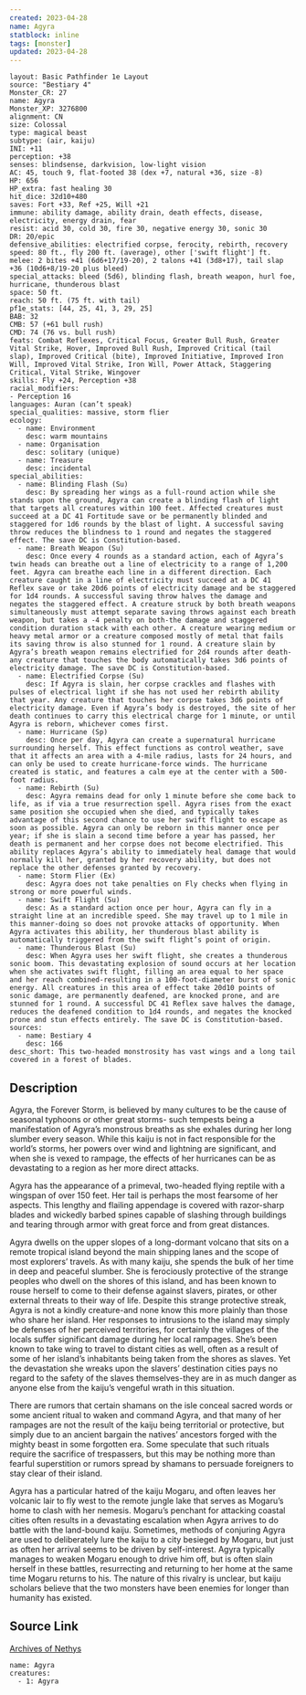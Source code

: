 ```yaml
---
created: 2023-04-28
name: Agyra
statblock: inline
tags: [monster]
updated: 2023-04-28
---
```

```statblock
layout: Basic Pathfinder 1e Layout
source: "Bestiary 4"
Monster_CR: 27
name: Agyra
Monster_XP: 3276800
alignment: CN
size: Colossal
type: magical beast
subtype: (air, kaiju)
INI: +11
perception: +38
senses: blindsense, darkvision, low-light vision
AC: 45, touch 9, flat-footed 38 (dex +7, natural +36, size -8)
HP: 656
HP_extra: fast healing 30
hit_dice: 32d10+480
saves: Fort +33, Ref +25, Will +21
immune: ability damage, ability drain, death effects, disease, electricity, energy drain, fear
resist: acid 30, cold 30, fire 30, negative energy 30, sonic 30
DR: 20/epic
defensive_abilities: electrified corpse, ferocity, rebirth, recovery
speed: 80 ft., fly 200 ft. (average), other ['swift flight'] ft.
melee: 2 bites +41 (6d6+17/19-20), 2 talons +41 (3d8+17), tail slap +36 (10d6+8/19-20 plus bleed)
special_attacks: bleed (5d6), blinding flash, breath weapon, hurl foe, hurricane, thunderous blast
space: 50 ft.
reach: 50 ft. (75 ft. with tail)
pf1e_stats: [44, 25, 41, 3, 29, 25]
BAB: 32
CMB: 57 (+61 bull rush)
CMD: 74 (76 vs. bull rush)
feats: Combat Reflexes, Critical Focus, Greater Bull Rush, Greater Vital Strike, Hover, Improved Bull Rush, Improved Critical (tail slap), Improved Critical (bite), Improved Initiative, Improved Iron Will, Improved Vital Strike, Iron Will, Power Attack, Staggering Critical, Vital Strike, Wingover
skills: Fly +24, Perception +38
racial_modifiers:
- Perception 16
languages: Auran (can’t speak)
special_qualities: massive, storm flier
ecology:
  - name: Environment
    desc: warm mountains
  - name: Organisation
    desc: solitary (unique)
  - name: Treasure
    desc: incidental
special_abilities:
  - name: Blinding Flash (Su)
    desc: By spreading her wings as a full-round action while she stands upon the ground, Agyra can create a blinding flash of light that targets all creatures within 100 feet. Affected creatures must succeed at a DC 41 Fortitude save or be permanently blinded and staggered for 1d6 rounds by the blast of light. A successful saving throw reduces the blindness to 1 round and negates the staggered effect. The save DC is Constitution-based.
  - name: Breath Weapon (Su)
    desc: Once every 4 rounds as a standard action, each of Agyra’s twin heads can breathe out a line of electricity to a range of 1,200 feet. Agyra can breathe each line in a different direction. Each creature caught in a line of electricity must succeed at a DC 41 Reflex save or take 20d6 points of electricity damage and be staggered for 1d4 rounds. A successful saving throw halves the damage and negates the staggered effect. A creature struck by both breath weapons simultaneously must attempt separate saving throws against each breath weapon, but takes a -4 penalty on both-the damage and staggered condition duration stack with each other. A creature wearing medium or heavy metal armor or a creature composed mostly of metal that fails its saving throw is also stunned for 1 round. A creature slain by Agyra’s breath weapon remains electrified for 2d4 rounds after death-any creature that touches the body automatically takes 3d6 points of electricity damage. The save DC is Constitution-based.
  - name: Electrified Corpse (Su)
    desc: If Agyra is slain, her corpse crackles and flashes with pulses of electrical light if she has not used her rebirth ability that year. Any creature that touches her corpse takes 3d6 points of electricity damage. Even if Agyra’s body is destroyed, the site of her death continues to carry this electrical charge for 1 minute, or until Agyra is reborn, whichever comes first.
  - name: Hurricane (Sp)
    desc: Once per day, Agyra can create a supernatural hurricane surrounding herself. This effect functions as control weather, save that it affects an area with a 4-mile radius, lasts for 24 hours, and can only be used to create hurricane-force winds. The hurricane created is static, and features a calm eye at the center with a 500-foot radius.
  - name: Rebirth (Su)
    desc: Agyra remains dead for only 1 minute before she come back to life, as if via a true resurrection spell. Agyra rises from the exact same position she occupied when she died, and typically takes advantage of this second chance to use her swift flight to escape as soon as possible. Agyra can only be reborn in this manner once per year; if she is slain a second time before a year has passed, her death is permanent and her corpse does not become electrified. This ability replaces Agyra’s ability to immediately heal damage that would normally kill her, granted by her recovery ability, but does not replace the other defenses granted by recovery.
  - name: Storm Flier (Ex)
    desc: Agyra does not take penalties on Fly checks when flying in strong or more powerful winds.
  - name: Swift Flight (Su)
    desc: As a standard action once per hour, Agyra can fly in a straight line at an incredible speed. She may travel up to 1 mile in this manner-doing so does not provoke attacks of opportunity. When Agyra activates this ability, her thunderous blast ability is automatically triggered from the swift flight’s point of origin.
  - name: Thunderous Blast (Su)
    desc: When Agyra uses her swift flight, she creates a thunderous sonic boom. This devastating explosion of sound occurs at her location when she activates swift flight, filling an area equal to her space and her reach combined-resulting in a 100-foot-diameter burst of sonic energy. All creatures in this area of effect take 20d10 points of sonic damage, are permanently deafened, are knocked prone, and are stunned for 1 round. A successful DC 41 Reflex save halves the damage, reduces the deafened condition to 1d4 rounds, and negates the knocked prone and stun effects entirely. The save DC is Constitution-based.
sources:
  - name: Bestiary 4
    desc: 166
desc_short: This two-headed monstrosity has vast wings and a long tail covered in a forest of blades.
```
## Description
Agyra, the Forever Storm, is believed by many cultures to be the cause of seasonal typhoons or other great storms- such tempests being a manifestation of Agyra’s monstrous breaths as she exhales during her long slumber every season. While this kaiju is not in fact responsible for the world’s storms, her powers over wind and lightning are significant, and when she is vexed to rampage, the effects of her hurricanes can be as devastating to a region as her more direct attacks.

Agyra has the appearance of a primeval, two-headed flying reptile with a wingspan of over 150 feet. Her tail is perhaps the most fearsome of her aspects. This lengthy and flailing appendage is covered with razor-sharp blades and wickedly barbed spines capable of slashing through buildings and tearing through armor with great force and from great distances.

Agyra dwells on the upper slopes of a long-dormant volcano that sits on a remote tropical island beyond the main shipping lanes and the scope of most explorers’ travels. As with many kaiju, she spends the bulk of her time in deep and peaceful slumber. She is ferociously protective of the strange peoples who dwell on the shores of this island, and has been known to rouse herself to come to their defense against slavers, pirates, or other external threats to their way of life. Despite this strange protective streak, Agyra is not a kindly creature-and none know this more plainly than those who share her island. Her responses to intrusions to the island may simply be defenses of her perceived territories, for certainly the villages of the locals suffer significant damage during her local rampages. She’s been known to take wing to travel to distant cities as well, often as a result of some of her island’s inhabitants being taken from the shores as slaves. Yet the devastation she wreaks upon the slavers’ destination cities pays no regard to the safety of the slaves themselves-they are in as much danger as anyone else from the kaiju’s vengeful wrath in this situation.

There are rumors that certain shamans on the isle conceal sacred words or some ancient ritual to waken and command Agyra, and that many of her rampages are not the result of the kaiju being territorial or protective, but simply due to an ancient bargain the natives’ ancestors forged with the mighty beast in some forgotten era. Some speculate that such rituals require the sacrifice of trespassers, but this may be nothing more than fearful superstition or rumors spread by shamans to persuade foreigners to stay clear of their island.

Agyra has a particular hatred of the kaiju Mogaru, and often leaves her volcanic lair to fly west to the remote jungle lake that serves as Mogaru’s home to clash with her nemesis. Mogaru’s penchant for attacking coastal cities often results in a devastating escalation when Agyra arrives to do battle with the land-bound kaiju. Sometimes, methods of conjuring Agyra are used to deliberately lure the kaiju to a city besieged by Mogaru, but just as often her arrival seems to be driven by self-interest. Agyra typically manages to weaken Mogaru enough to drive him off, but is often slain herself in these battles, resurrecting and returning to her home at the same time Mogaru returns to his. The nature of this rivalry is unclear, but kaiju scholars believe that the two monsters have been enemies for longer than humanity has existed.
## Source Link
[Archives of Nethys](https://aonprd.com/MonsterDisplay.aspx?ItemName=Agyra)
```encounter-table
name: Agyra
creatures:
  - 1: Agyra
```

